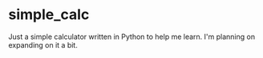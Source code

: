 simple_calc
===========

Just a simple calculator written in Python to help me learn. I'm planning on expanding on it a bit.
